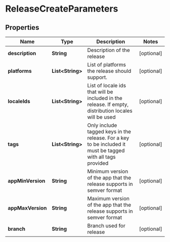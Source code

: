 

# ReleaseCreateParameters

## Properties

Name | Type | Description | Notes
------------ | ------------- | ------------- | -------------
**description** | **String** | Description of the release |  [optional]
**platforms** | **List&lt;String&gt;** | List of platforms the release should support. |  [optional]
**localeIds** | **List&lt;String&gt;** | List of locale ids that will be included in the release. If empty, distribution locales will be used |  [optional]
**tags** | **List&lt;String&gt;** | Only include tagged keys in the release. For a key to be included it must be tagged with all tags provided |  [optional]
**appMinVersion** | **String** | Minimum version of the app that the release supports in semver format |  [optional]
**appMaxVersion** | **String** | Maximum version of the app that the release supports in semver format |  [optional]
**branch** | **String** | Branch used for release |  [optional]



